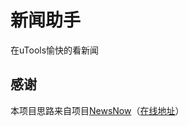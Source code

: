 # 新闻助手

在uTools愉快的看新闻

## 感谢

本项目思路来自项目[NewsNow](https://github.com/ourongxing/newsnow)（[在线地址](https://newsnow.busiyi.world/c/hottest)）

